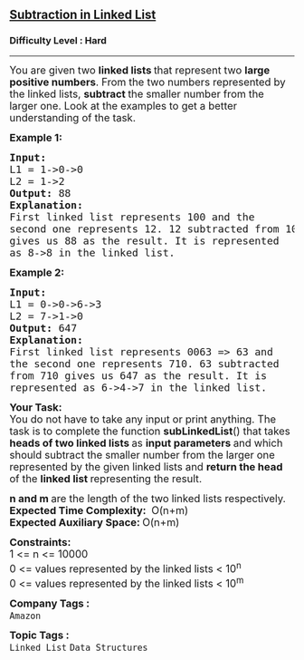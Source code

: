 <h2><a href="https://www.geeksforgeeks.org/problems/subtraction-in-linked-list/1?timeMachineDate=2024-02-04">Subtraction in Linked List</a></h2><h3>Difficulty Level : Hard</h3><hr><div class="problems_problem_content__Xm_eO"><p><span style="font-size: 18px;">You are given two <strong>linked lists </strong>that represent two <strong>large positive numbers</strong>. From the two numbers represented by the linked lists, <strong>subtract </strong>the smaller number from the larger one. Look at the examples to get a better understanding of the task.</span></p>
<p><span style="font-size: 18px;"><strong>Example 1:</strong></span></p>
<pre><span style="font-size: 18px;"><strong>Input:
</strong>L1 = 1-&gt;0-&gt;0
L2 = 1-&gt;2
<strong>Output: </strong>88<strong>
Explanation:  <br></strong>First linked list represents 100 and the<br>second one represents 12. 12 subtracted from 100
gives us 88 as the result. It is represented<br>as 8-&gt;8 in the linked list.<br></span></pre>
<p style="font-family: -apple-system, BlinkMacSystemFont, 'Segoe UI', Roboto, Oxygen, Ubuntu, Cantarell, 'Open Sans', 'Helvetica Neue', sans-serif; white-space: normal;"><span style="font-size: 18px;"><strong>Example 2:</strong></span></p>
<pre><span style="font-size: 18px;"><strong>Input:
</strong>L1 = 0-&gt;0-&gt;6-&gt;3
L2 = 7-&gt;1-&gt;0
<strong>Output: </strong>647<strong>
Explanation: <br></strong>First linked list represents 0063 =&gt; 63 and <br>the second one represents 710. 63 subtracted <br>from 710 gives us 647 as the result. It is<br>represented as 6-&gt;4-&gt;7 in the linked list.</span></pre>
<p><span style="font-size: 18px;"><strong>Your Task:</strong><br>You do not have to take any input or print anything. The task is to complete the function <strong>subLinkedList</strong>() that takes <strong>heads of two linked lists </strong>as <strong>input parameters </strong>and which should subtract the smaller number from the larger one represented by the given linked lists and <strong>return the head </strong>of the <strong>linked list </strong>representing the result.</span></p>
<p><span style="font-size: 18px;"><strong>n and m </strong>are the length of the two linked lists respectively.<strong><br>Expected Time Complexity:&nbsp;</strong> O(n+m)<br><strong>Expected Auxiliary Space:&nbsp;</strong>O(n+m)<br></span></p>
<p><span style="font-size: 18px;"><strong>Constraints:</strong><br>1 &lt;= n &lt;= 10000<br>0 &lt;= values represented by the linked lists &lt; 10<sup>n<br></sup>0 &lt;= values represented by the linked lists &lt; 10<sup>m</sup><sup><br></sup></span></p></div><p><span style=font-size:18px><strong>Company Tags : </strong><br><code>Amazon</code>&nbsp;<br><p><span style=font-size:18px><strong>Topic Tags : </strong><br><code>Linked List</code>&nbsp;<code>Data Structures</code>&nbsp;